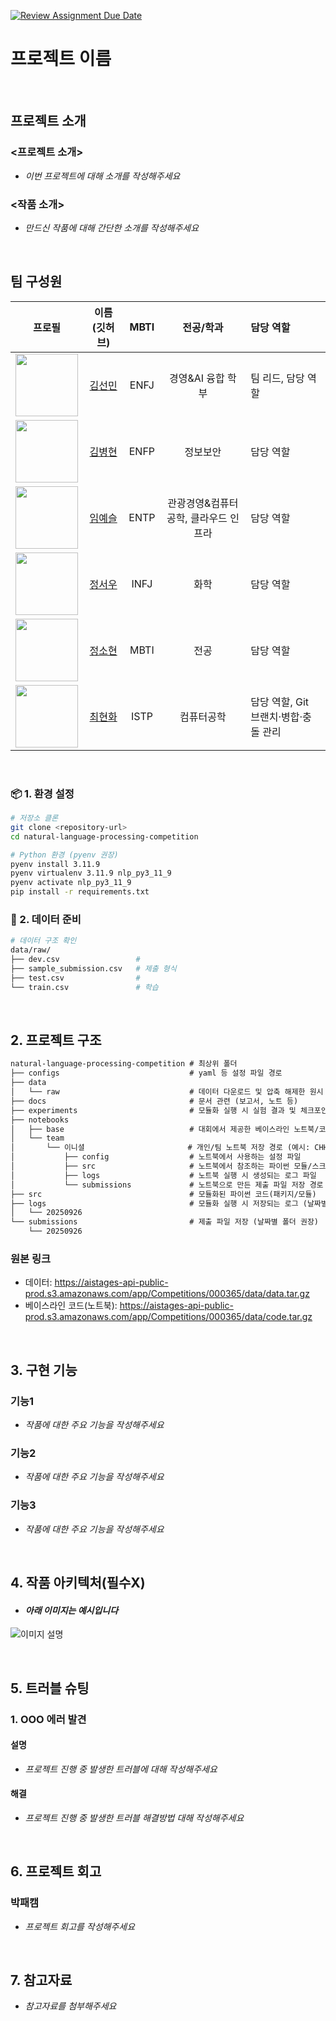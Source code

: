 [![Review Assignment Due Date](https://classroom.github.com/assets/deadline-readme-button-22041afd0340ce965d47ae6ef1cefeee28c7c493a6346c4f15d667ab976d596c.svg)](https://classroom.github.com/a/HS6nBbT4)
# 프로젝트 이름

<br>

## 프로젝트 소개
### <프로젝트 소개>
- _이번 프로젝트에 대해 소개를 작성해주세요_

### <작품 소개>
- _만드신 작품에 대해 간단한 소개를 작성해주세요_

<br>

## 팀 구성원
| 프로필 | 이름 (깃허브) | MBTI | 전공/학과 | 담당 역할 |
|:------:|:-------------:|:----:|:---------:|:----------|
| <img src="https://github.com/user-attachments/assets/a24cf78c-2c8f-47b9-b53b-867557872d88" width="100" height="100"> | [김선민](https://github.com/nimnusmik) | ENFJ | 경영&AI 융합 학부 | 팀 리드, 담당 역할 |
| <img src="https://github.com/user-attachments/assets/489d401e-f5f5-4998-91a0-3b0f37f4490f" width="100" height="100"> | [김병현](https://github.com/Bkankim) | ENFP | 정보보안 | 담당 역할 |
| <img src="https://github.com/user-attachments/assets/55180131-9401-457e-a600-312eda87ded9" width="100" height="100"> | [임예슬](https://github.com/joy007fun/joy007fun) | ENTP | 관광경영&컴퓨터공학, 클라우드 인프라 | 담당 역할 |
| <img src="https://github.com/user-attachments/assets/10a2c088-72cb-45cd-8772-b683bc2fb550" width="100" height="100"> | [정서우](https://github.com/Seowoo-C) | INFJ | 화학 | 담당 역할 |
| <img src="" width="100" height="100"> | [정소현](https://github.com/soniajhung) | MBTI | 전공 | 담당 역할 |
| <img src="https://github.com/user-attachments/assets/5c04a858-46ed-4043-9762-b7eaf7b1149a" width="100" height="100"> | [최현화](https://github.com/iejob) | ISTP | 컴퓨터공학 | 담당 역할, Git 브랜치·병합·충돌 관리 |

<br>

### 📦 1. 환경 설정

```bash
# 저장소 클론
git clone <repository-url>
cd natural-language-processing-competition

# Python 환경 (pyenv 권장)
pyenv install 3.11.9
pyenv virtualenv 3.11.9 nlp_py3_11_9
pyenv activate nlp_py3_11_9
pip install -r requirements.txt
```

### 📁 2. 데이터 준비

```bash
# 데이터 구조 확인
data/raw/
├── dev.csv                 # 
├── sample_submission.csv   # 제출 형식
├── test.csv                # 
└── train.csv               # 학습
```

<br>

## 2. 프로젝트 구조
```markdown
natural-language-processing-competition # 최상위 폴더
├── configs                             # yaml 등 설정 파일 경로  
├── data  
│   └── raw                             # 데이터 다운로드 및 압축 해제한 원시 데이터 (예: data.tar.gz 해제 결과)  
├── docs                                # 문서 관련 (보고서, 노트 등)  
├── experiments                         # 모듈화 실행 시 실험 결과 및 체크포인트 저장 경로  
├── notebooks  
│   ├── base                            # 대회에서 제공한 베이스라인 노트북/코드  
│   └── team  
│       └── 이니셜                       # 개인/팀 노트북 저장 경로 (예시: CHH)  
│           ├── config                  # 노트북에서 사용하는 설정 파일  
│           ├── src                     # 노트북에서 참조하는 파이썬 모듈/스크립트  
│           ├── logs                    # 노트북 실행 시 생성되는 로그 파일  
│           └── submissions             # 노트북으로 만든 제출 파일 저장 경로  
├── src                                 # 모듈화된 파이썬 코드(패키지/모듈)  
├── logs                                # 모듈화 실행 시 저장되는 로그 (날짜별 폴더 권장)
│   └── 20250926
└── submissions                         # 제출 파일 저장 (날짜별 폴더 권장)  
    └── 20250926
```

### 원본 링크
- 데이터: https://aistages-api-public-prod.s3.amazonaws.com/app/Competitions/000365/data/data.tar.gz  
- 베이스라인 코드(노트북): https://aistages-api-public-prod.s3.amazonaws.com/app/Competitions/000365/data/code.tar.gz

<br>

## 3. 구현 기능
### 기능1
- _작품에 대한 주요 기능을 작성해주세요_
### 기능2
- _작품에 대한 주요 기능을 작성해주세요_
### 기능3
- _작품에 대한 주요 기능을 작성해주세요_

<br>

## 4. 작품 아키텍처(필수X)
- #### _아래 이미지는 예시입니다_
![이미지 설명](https://www.cadgraphics.co.kr/UPLOAD/editor/2024/07/04//2024726410gH04SyxMo3_editor_image.png)

<br>

## 5. 트러블 슈팅
### 1. OOO 에러 발견

#### 설명
- _프로젝트 진행 중 발생한 트러블에 대해 작성해주세요_

#### 해결
- _프로젝트 진행 중 발생한 트러블 해결방법 대해 작성해주세요_

<br>

## 6. 프로젝트 회고
### 박패캠
- _프로젝트 회고를 작성해주세요_

<br>

## 7. 참고자료
- _참고자료를 첨부해주세요_
